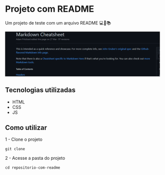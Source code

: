 # Projeto com README
Um projeto de teste com um arquivo README 💻📖📚

<img src="./Animação.gif" alt="gif da tela inicial do projeto">

## Tecnologias utilizadas
- HTML
- CSS
- JS

## Como utilizar
1 - Clone o projeto
```
git clone
```
2 - Acesse a pasta do projeto
```
cd repositorio-com-readme
```